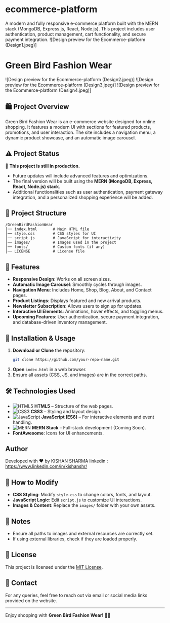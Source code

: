 # ecommerce-platform
 A modern and fully responsive e-commerce platform built with the MERN stack (MongoDB, Express.js, React, Node.js). This project includes user authentication, product management, cart functionality, and secure payment integration.
 ![Design preview for the Ecommerce-platform (Design1.jpeg)]


# Green Bird Fashion Wear
 ![Design preview for the Ecommerce-platform (Design2.jpeg)]
 ![Design preview for the Ecommerce-platform (Design3.jpeg)]
 ![Design preview for the Ecommerce-platform (Design4.jpeg)]

## 🛍️ Project Overview
Green Bird Fashion Wear is an e-commerce website designed for online shopping. It features a modern UI with sections for featured products, promotions, and user interaction. The site includes a navigation menu, a dynamic product showcase, and an automatic image carousel.

## ⚠️ Project Status
🚧 **This project is still in production.**

- Future updates will include advanced features and optimizations.
- The final version will be built using the **MERN (MongoDB, Express, React, Node.js) stack**.
- Additional functionalities such as user authentication, payment gateway integration, and a personalized shopping experience will be added.

## 📂 Project Structure
```
/GreenBirdFashionWear
│── index.html       # Main HTML file
│── style.css        # CSS styles for UI
│── script.js        # JavaScript for interactivity
│── images/          # Images used in the project
│── fonts/           # Custom fonts (if any)
│── LICENSE          # License file
```

## 🌟 Features
- **Responsive Design**: Works on all screen sizes.
- **Automatic Image Carousel**: Smoothly cycles through images.
- **Navigation Menu**: Includes Home, Shop, Blog, About, and Contact pages.
- **Product Listings**: Displays featured and new arrival products.
- **Newsletter Subscription**: Allows users to sign up for updates.
- **Interactive UI Elements**: Animations, hover effects, and toggling menus.
- **Upcoming Features**: User authentication, secure payment integration, and database-driven inventory management.

## 🚀 Installation & Usage
1. **Download or Clone** the repository:
   ```sh
   git clone https://github.com/your-repo-name.git
   ```
2. **Open** `index.html` in a web browser.
3. Ensure all assets (CSS, JS, and images) are in the correct paths.

## 🛠️ Technologies Used
- ![HTML5](https://img.shields.io/badge/HTML5-E34F26?style=flat-square&logo=html5&logoColor=white) **HTML5** – Structure of the web pages.
- ![CSS3](https://img.shields.io/badge/CSS3-1572B6?style=flat-square&logo=css3&logoColor=white) **CSS3** – Styling and layout design.
- ![JavaScript](https://img.shields.io/badge/JavaScript-F7DF1E?style=flat-square&logo=javascript&logoColor=black) **JavaScript (ES6)** – For interactive elements and event handling.
- ![MERN](https://img.shields.io/badge/MERN-20232A?style=flat-square&logo=react&logoColor=61DAFB) **MERN Stack** – Full-stack development (Coming Soon).
- **FontAwesome**: Icons for UI enhancements.
## Author
Developed with ❤️ by KISHAN SHARMA
linkedin : https://www.linkedin.com/in/kishanshr/

## 📌 How to Modify
- **CSS Styling**: Modify `style.css` to change colors, fonts, and layout.
- **JavaScript Logic**: Edit `script.js` to customize UI interactions.
- **Images & Content**: Replace the `images/` folder with your own assets.

## 📝 Notes
- Ensure all paths to images and external resources are correctly set.
- If using external libraries, check if they are loaded properly.

## 📜 License
This project is licensed under the [MIT License](LICENSE).

## 📧 Contact
For any queries, feel free to reach out via email or social media links provided on the website.

---

Enjoy shopping with **Green Bird Fashion Wear!** 🛒🎉





